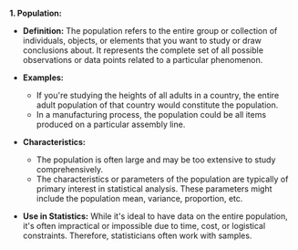
**1. Population:**

- **Definition:** The population refers to the entire group or collection of individuals, objects, or elements that you want to study or draw conclusions about. It represents the complete set of all possible observations or data points related to a particular phenomenon.

- **Examples:** 
  - If you're studying the heights of all adults in a country, the entire adult population of that country would constitute the population.
  - In a manufacturing process, the population could be all items produced on a particular assembly line.

- **Characteristics:**
  - The population is often large and may be too extensive to study comprehensively.
  - The characteristics or parameters of the population are typically of primary interest in statistical analysis. These parameters might include the population mean, variance, proportion, etc.

- **Use in Statistics:** While it's ideal to have data on the entire population, it's often impractical or impossible due to time, cost, or logistical constraints. Therefore, statisticians often work with samples.